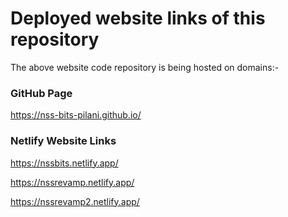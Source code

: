 # Deployed website links of this repository

The above website code repository is being hosted on domains:-

### GitHub Page

https://nss-bits-pilani.github.io/

### Netlify Website Links

https://nssbits.netlify.app/

https://nssrevamp.netlify.app/

https://nssrevamp2.netlify.app/
